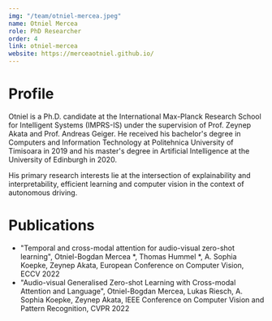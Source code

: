 ```yaml
---
img: "/team/otniel-mercea.jpeg"
name: Otniel Mercea
role: PhD Researcher
order: 4
link: otniel-mercea
website: https://merceaotniel.github.io/
---
```


# Profile
Otniel is a Ph.D. candidate at the International Max-Planck Research School for Intelligent Systems (IMPRS-IS) under the supervision of Prof. Zeynep Akata and Prof. Andreas Geiger. He received his bachelor's degree in Computers and Information Technology at Politehnica University of Timisoara in 2019 and his master's degree in Artificial Intelligence at the University of Edinburgh in 2020.

His primary research interests lie at the intersection of explainability and interpretability, efficient learning and computer vision in the context of autonomous driving.

# Publications

- "Temporal and cross-modal attention for audio-visual zero-shot learning", Otniel-Bogdan Mercea *, Thomas Hummel *, A. Sophia Koepke, Zeynep Akata, European Conference on Computer Vision, ECCV 2022
- "Audio-visual Generalised Zero-shot Learning with Cross-modal Attention and Language", Otniel-Bogdan Mercea, Lukas Riesch, A. Sophia Koepke, Zeynep Akata, IEEE Conference on Computer Vision and Pattern Recognition, CVPR 2022

